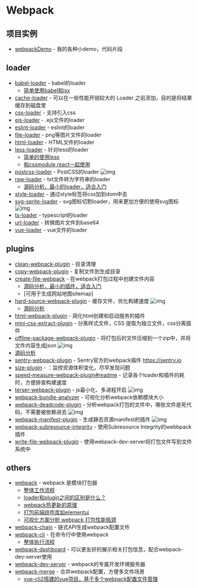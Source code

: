 # Webpack

## 项目实例

- [webpackDemo](https://github.com/FunnyLiu/webpackDemo) - 我的各种小demo，代码片段

## loader

- [babel-loader](https://www.npmjs.com/package/babel-loader) - babel的loader
    - [简单使用babel和jsx](https://github.com/FunnyLiu/webpackDemo#babel-loader-%E5%BC%95%E5%85%A5-jsx-demo03_babelloader)
- [cache-loader](https://github.com/webpack-contrib/cache-loader) - 可以在一些性能开销较大的 Loader 之前添加，目的是将结果缓存到磁盘里
- [css-loader](https://www.npmjs.com/package/css-loader) - 支持引入css
- [ejs-loader](https://github.com/difelice/ejs-loader) - .ejs文件的loader
- [eslint-loader](https://github.com/webpack-contrib/eslint-loader) - eslint的loader
- [file-loader](https://github.com/webpack-contrib/file-loader) - png等图片文件的loader
- [html-loader](https://github.com/webpack-contrib/html-loader) - HTML文件的loader
- [less-loader](https://github.com/webpack-contrib/less-loader) - 针对less的loader
    - [简单的使用less](https://github.com/FunnyLiu/webpackDemo#%E4%BD%BF%E7%94%A8less%E6%9D%A5%E7%AE%A1%E7%90%86%E9%A1%B5%E9%9D%A2%E6%A0%B7%E5%BC%8F-by-demo22_less)
    - [和cssmodule,react一起使用](https://github.com/FunnyLiu/webpackDemo#%E4%BD%BF%E7%94%A8less%E9%80%9A%E8%BF%87css-module%E6%9D%A5%E7%AE%A1%E7%90%86react%E7%BB%84%E4%BB%B6-by-demo23_less_cssmodule)
- [postcss-loader](https://github.com/webpack-contrib/postcss-loader) - PostCSS的loader ![img](https://img.shields.io/github/stars/webpack-contrib/postcss-loader)
- [raw-loader](https://github.com/webpack-contrib/raw-loader) - txt文件转为字符串的loader
    - [源码分析，最小的loader，适合入门](https://github.com/FunnyLiu/raw-loader/tree/readsource)
- [style-loader](https://www.npmjs.com/package/style-loader) - 通过style标签将css加到dom中去
- [svg-sprite-loader](https://github.com/JetBrains/svg-sprite-loader) - svg图标切割loader，用来更加方便的使用svg图标  ![img](https://img.shields.io/github/stars/JetBrains/svg-sprite-loader)
- [ts-loader](https://github.com/TypeStrong/ts-loader) - typescript的loader
- [url-loader](https://github.com/webpack-contrib/url-loader) - 转换图片文件到base64
- [vue-loader](https://github.com/vuejs/vue-loader) - vue文件的loader

## plugins

- [clean-webpack-plugin](https://github.com/johnagan/clean-webpack-plugin) - 目录清理
- [copy-webpack-plugin](https://www.npmjs.com/package/copy-webpack-plugin) - 复制文件到生成目录
- [create-file-webpack](https://github.com/Appius/create-file-webpack) - 在webpack打包过程中创建文件内容
    - [源码分析，最小的插件，适合入门](https://github.com/FunnyLiu/create-file-webpack/tree/readsource)
    - [可用于生成网站地图sitemap]
- [hard-source-webpack-plugin](https://github.com/mzgoddard/hard-source-webpack-plugin) - 缓存文件，优化构建速度 ![img](https://img.shields.io/github/stars/mzgoddard/hard-source-webpack-plugin)
    - [源码分析](https://github.com/FunnyLiu/hard-source-webpack-plugin/tree/readsource)
- [html-webpack-plugin](https://www.npmjs.com/package/html-webpack-plugin) - 简化html创建和启动服务的插件
- [mini-css-extract-plugin](https://github.com/webpack-contrib/mini-css-extract-plugin) - 分离样式文件，CSS 提取为独立文件，css分离插件
- [offline-package-webpack-plugin](https://github.com/mcuking/offline-package-webpack-plugin) - 将打包后的文件压缩到一个zip中，并将文件内容生成json ![img](https://img.shields.io/github/stars/mcuking/offline-package-webpack-plugin)
 - [源码分析](https://github.com/FunnyLiu/offline-package-webpack-plugin/tree/readsource)
- [sentry-webpack-plugin](https://github.com/getsentry/sentry-webpack-plugin) - Sentry官方的webpack插件 <a href="https://sentry.io" rel="nofollow">https://sentry.io</a>
- [size-plugin](https://github.com/GoogleChromeLabs/size-plugin) - ：监控资源体积变化，尽早发现问题
- [speed-measure-webpack-plugin#readme](https://github.com/stephencookdev/speed-measure-webpack-plugin#readme) - 记录各个loader和插件的耗时，方便排查构建速度
- [terser-webpack-plugin](https://github.com/webpack-contrib/terser-webpack-plugin) - js最小化、多进程开启 ![img](https://img.shields.io/github/stars/webpack-contrib/terser-webpack-plugin)
- [webpack-bundle-analyzer](https://github.com/webpack-contrib/webpack-bundle-analyzer) - 可视化分析webpack依赖模块大小
- [webpack-deadcode-plugin](https://github.com/MQuy/webpack-deadcode-plugin) - 分析webpack打包的文件中，哪些文件是死代码，不需要被依赖进去 ![img](https://img.shields.io/github/stars/MQuy/webpack-deadcode-plugin)
- [webpack-manifest-plugin](https://github.com/shellscape/webpack-manifest-plugin) - 生成静态资源manifest的插件 ![img](https://img.shields.io/github/stars/shellscape/webpack-manifest-plugin)
- [webpack-subresource-integrity](https://github.com/waysact/webpack-subresource-integrity) - 使用Subresource Integrity的webbpack插件
- [write-file-webpack-plugin](https://github.com/gajus/write-file-webpack-plugin) - 使得webpack-dev-server将打包文件写到文件系统中


## others


- [webpack](https://www.npmjs.com/package/webpack) - webpack 是模块打包器
    - [整体工作流程](http://omnipotent-front-end.github.io/library/webpack.html#%E6%95%B4%E4%BD%93%E5%B7%A5%E4%BD%9C%E6%B5%81%E7%A8%8B%E6%98%AF%E4%BB%80%E4%B9%88%E6%A0%B7%E5%AD%90%E7%9A%84%EF%BC%9F)
    - [loader和plugin之间的区别是什么？](http://omnipotent-front-end.github.io/library/webpack.html#loader%E5%92%8Cplugin%E6%9C%89%E4%BB%80%E4%B9%88%E5%8C%BA%E5%88%AB%EF%BC%9F%E5%85%B7%E4%BD%93%E4%B8%BE%E4%B8%80%E4%BA%9B%E5%B8%B8%E7%94%A8%E7%9A%84%E5%92%8C%E5%85%B6%E4%BD%9C%E7%94%A8%E3%80%82)
    - [webpack热更新的原理](http://omnipotent-front-end.github.io/library/webpack.html#webpack%E7%83%AD%E6%9B%BF%E6%8D%A2%E7%9A%84%E5%8E%9F%E7%90%86%E6%98%AF%E4%BB%80%E4%B9%88%EF%BC%9F)
    - [打包前端组件库如elementui](https://github.com/FunnyLiu/element/tree/readsource)
    - [可视化方案分析 webpack 打包性能瓶颈](https://brizer.github.io/static/html/webpack-opt.html)
- [webpack-chain](https://github.com/neutrinojs/webpack-chain) - 链式API生成webpack配置文件
- [webpack-cli](https://www.npmjs.com/package/webpack-cli) - 在命令行中使用webpack
    - [整体执行流程](https://github.com/DDFE/DDFE-blog/issues/12)
- [webpack-dashboard](https://github.com/FormidableLabs/webpack-dashboard) - 可以更友好的展示相关打包信息，配合webpack-dev-server使用
- [webpack-dev-server](https://www.npmjs.com/package/webpack-dev-server) - webpack的专属开发环境服务器
- [webpack-merge](https://github.com/survivejs/webpack-merge) - 合并webpack配置，方便多文件场景
    - [vue-cli2搭建的vue项目，基于多个webpack配置文件管理](https://github.com/FunnyLiu/vueDemo/blob/master/vueCliDemo/vueCli2/old/build/webpack.dev.conf.js#L5)
